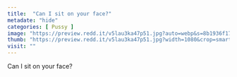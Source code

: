 ```yaml
---
title:  "Can I sit on your face?"
metadate: "hide"
categories: [ Pussy ]
image: "https://preview.redd.it/v5lau3ka47p51.jpg?auto=webp&s=8b1936f1789bdba2057dc233b99cc1606a46b815"
thumb: "https://preview.redd.it/v5lau3ka47p51.jpg?width=1080&crop=smart&auto=webp&s=4473100e34fa120ca688f7de9c171d4e26945bad"
visit: ""
---
```

Can I sit on your face?
